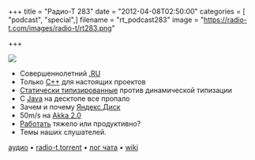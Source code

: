 +++
title = "Радио-Т 283"
date = "2012-04-08T02:50:00"
categories = [ "podcast", "special",]
filename = "rt_podcast283"
image = "https://radio-t.com/images/radio-t/rt283.png"

+++

![](https://radio-t.com/images/radio-t/rt283.png)

- Совершеннолетний [.RU](http://habrahabr.ru/company/regru/blog/141627/)
- Только [C++](http://blog.achrissmith.com/2012/03/if-your-software-matters-you-will-write.html) для настоящих проектов
- [Статически типизированные](http://habrahabr.ru/post/141640/) против динамической типизации
- С [Java](http://www.infoworld.com/d/application-development/last-call-client-side-java-190228) на десктопе все пропало
- Зачем и почему [Яндекс.Диск](http://habrahabr.ru/post/141514/)
- 50m/s на [Akka 2.0](http://letitcrash.com/post/20397701710/50-million-messages-per-second-on-a-single-machine)
- [Работать](http://www.infoq.com/news/2012/04/working-hard-myth) тяжело или продуктивно?
- Темы наших слушателей.

[аудио](https://cdn.radio-t.com/rt_podcast283.mp3) • [radio-t.torrent](https://cdn.radio-t.com/torrents/rt_podcast283.mp3.torrent) • [лог чата](http://chat.radio-t.com/logs/radio-t-283.html) • [wiki](http://wiki.radio-t.com/%D0%92%D1%8B%D0%BF%D1%83%D1%81%D0%BA_283)<audio src="https://cdn.radio-t.com/rt_podcast283.mp3" preload="none"></audio>
